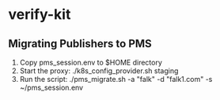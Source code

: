 # verify-kit

## Migrating Publishers to PMS
1. Copy pms_session.env to $HOME directory
2. Start the proxy: ./k8s_config_provider.sh staging
3. Run the script: ./pms_migrate.sh -a "falk" -d "falk1.com" -s ~/pms_session.env
